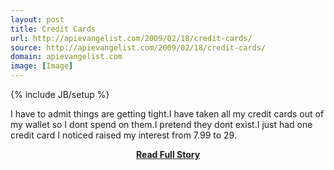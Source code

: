 ```yaml
---
layout: post
title: Credit Cards
url: http://apievangelist.com/2009/02/18/credit-cards/
source: http://apievangelist.com/2009/02/18/credit-cards/
domain: apievangelist.com
image: [Image]
---
```

{% include JB/setup %}<p>I have to admit things are getting tight.I have taken all my credit cards out of my wallet so I dont spend on them.I pretend they dont exist.I just had one credit card I noticed raised my interest from 7.99 to 29.</p>
<center><p><a href="http://apievangelist.com/2009/02/18/credit-cards/" style='padding:25px; font-sze:18px; font-weight: bold;'>Read Full Story</a></p></center>
